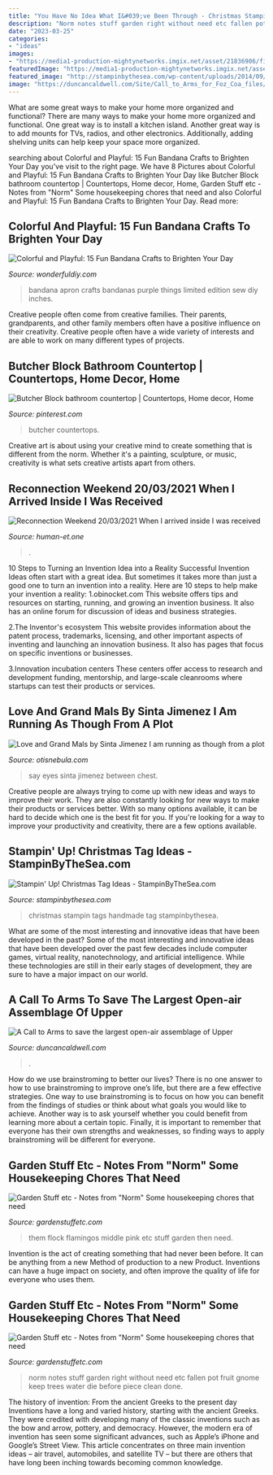 ```yaml
---
title: "You Have No Idea What I&#039;ve Been Through - Christmas Stampin Tags Handmade Tag Stampinbythesea"
description: "Norm notes stuff garden right without need etc fallen pot fruit gnome keep trees water die before piece clean done"
date: "2023-03-25"
categories:
- "ideas"
images:
- "https://media1-production-mightynetworks.imgix.net/asset/21836906/file.jpeg?ixlib=rails-0.3.0&amp;fm=jpg&amp;q=75&amp;auto=format&amp;w=2048&amp;h=2048&amp;fit=max&amp;crop=entropy"
featuredImage: "https://media1-production-mightynetworks.imgix.net/asset/21836906/file.jpeg?ixlib=rails-0.3.0&amp;fm=jpg&amp;q=75&amp;auto=format&amp;w=2048&amp;h=2048&amp;fit=max&amp;crop=entropy"
featured_image: "http://stampinbythesea.com/wp-content/uploads/2014/09/Christmas-Tag-10.jpg"
image: "https://duncancaldwell.com/Site/Call_to_Arms_for_Foz_Coa_files/DSCF8785.jpg"
---
```



What are some great ways to make your home more organized and functional?
There are many ways to make your home more organized and functional. One great way is to install a kitchen island. Another great way is to add mounts for TVs, radios, and other electronics. Additionally, adding shelving units can help keep your space more organized.

	

		
searching about Colorful and Playful: 15 Fun Bandana Crafts to Brighten Your Day you've visit to the right page. We have 8 Pictures about Colorful and Playful: 15 Fun Bandana Crafts to Brighten Your Day like Butcher Block bathroom countertop | Countertops, Home decor, Home, Garden Stuff etc - Notes from &quot;Norm&quot; Some housekeeping chores that need and also Colorful and Playful: 15 Fun Bandana Crafts to Brighten Your Day. Read more:
		
    
## Colorful And Playful: 15 Fun Bandana Crafts To Brighten Your Day

<img loading=lazy src="https://cdn.wonderfuldiy.com/wp-content/uploads/2017/03/Bandana-apron.jpg" onerror="this.onerror=null;this.src='https://tse3.mm.bing.net/th?id=OIP.UdMmR1-YfLcikL8mUpXDMQHaFj&amp;pid=15.1';" alt="Colorful and Playful: 15 Fun Bandana Crafts to Brighten Your Day">

_Source: wonderfuldiy.com_

>bandana apron crafts bandanas purple things limited edition sew diy inches. 

	

Creative people often come from creative families. Their parents, grandparents, and other family members often have a positive influence on their creativity. Creative people often have a wide variety of interests and are able to work on many different types of projects.

    
## Butcher Block Bathroom Countertop | Countertops, Home Decor, Home

<img loading=lazy src="https://i.pinimg.com/736x/12/51/27/125127c05d1099c0aa03dcff2309301e--bathroom-countertops-butcher-blocks.jpg" onerror="this.onerror=null;this.src='https://tse3.mm.bing.net/th?id=OIP.FmNu3tuwaDw56aA25wlCZQHaJ3&amp;pid=15.1';" alt="Butcher Block bathroom countertop | Countertops, Home decor, Home">

_Source: pinterest.com_

>butcher countertops. 

	

Creative art is about using your creative mind to create something that is different from the norm. Whether it's a painting, sculpture, or music, creativity is what sets creative artists apart from others.

    
## Reconnection Weekend 20/03/2021 When I Arrived Inside I Was Received

<img loading=lazy src="https://media1-production-mightynetworks.imgix.net/asset/21836906/file.jpeg?ixlib=rails-0.3.0&amp;fm=jpg&amp;q=75&amp;auto=format&amp;w=2048&amp;h=2048&amp;fit=max&amp;crop=entropy" onerror="this.onerror=null;this.src='https://tse2.mm.bing.net/th?id=OIP.jljEQfyoZccTAydrBQH7ugHaQD&amp;pid=15.1';" alt="Reconnection Weekend 20/03/2021 When I arrived inside I was received">

_Source: human-et.one_

>. 

	

10 Steps to Turning an Invention Idea into a Reality
Successful Invention Ideas often start with a great idea. But sometimes it takes more than just a good one to turn an invention into a reality. Here are 10 steps to help make your invention a reality:
1.obinocket.com This website offers tips and resources on starting, running, and growing an invention business. It also has an online forum for discussion of ideas and business strategies.

2.The Inventor's ecosystem This website provides information about the patent process, trademarks, licensing, and other important aspects of inventing and launching an innovation business. It also has pages that focus on specific inventions or businesses.

3.Innovation incubation centers These centers offer access to research and development funding, mentorship, and large-scale cleanrooms where startups can test their products or services.

    
## Love And Grand Mals By Sinta Jimenez I Am Running As Though From A Plot

<img loading=lazy src="http://www.otisnebula.com/otisnebula/ON4_Sinta_Jimenez_files/5728_155354727523_155172792523_3502966_4596372_n.jpg" onerror="this.onerror=null;this.src='https://tse4.mm.bing.net/th?id=OIP.1SsE_i1_N0khKFmmCUIB-wHaE9&amp;pid=15.1';" alt="Love and Grand Mals by Sinta Jimenez I am running as though from a plot">

_Source: otisnebula.com_

>say eyes sinta jimenez between chest. 

	

Creative people are always trying to come up with new ideas and ways to improve their work. They are also constantly looking for new ways to make their products or services better. With so many options available, it can be hard to decide which one is the best fit for you. If you're looking for a way to improve your productivity and creativity, there are a few options available.

    
## Stampin&#039; Up! Christmas Tag Ideas - StampinByTheSea.com

<img loading=lazy src="http://stampinbythesea.com/wp-content/uploads/2014/09/Christmas-Tag-10.jpg" onerror="this.onerror=null;this.src='https://tse1.mm.bing.net/th?id=OIP.FDF4kL81QB6sYksIQCM_zQHaJ4&amp;pid=15.1';" alt="Stampin&#039; Up! Christmas Tag Ideas - StampinByTheSea.com">

_Source: stampinbythesea.com_

>christmas stampin tags handmade tag stampinbythesea. 

	

What are some of the most interesting and innovative ideas that have been developed in the past?
Some of the most interesting and innovative ideas that have been developed over the past few decades include computer games, virtual reality, nanotechnology, and artificial intelligence. While these technologies are still in their early stages of development, they are sure to have a major impact on our world.

    
## A Call To Arms To Save The Largest Open-air Assemblage Of Upper

<img loading=lazy src="https://duncancaldwell.com/Site/Call_to_Arms_for_Foz_Coa_files/DSCF8785.jpg" onerror="this.onerror=null;this.src='https://tse1.mm.bing.net/th?id=OIP.XDm_ULs7EVviqMesVHTl_AHaJ4&amp;pid=15.1';" alt="A Call to Arms to save the largest open-air assemblage of Upper">

_Source: duncancaldwell.com_

>. 

	

How do we use brainstroming to better our lives?
There is no one answer to how to use brainstroming to improve one’s life, but there are a few effective strategies. One way to use brainstroming is to focus on how you can benefit from the findings of studies or think about what goals you would like to achieve. Another way is to ask yourself whether you could benefit from learning more about a certain topic. Finally, it is important to remember that everyone has their own strengths and weaknesses, so finding ways to apply brainstroming will be different for everyone.

    
## Garden Stuff Etc - Notes From &quot;Norm&quot; Some Housekeeping Chores That Need

<img loading=lazy src="http://gardenstuffetc.com/yahoo_site_admin/assets/images/SAM_1114.113224705_std.JPG" onerror="this.onerror=null;this.src='https://tse4.mm.bing.net/th?id=OIP.ifaOE38uvYHUAa7d7nufngHaE0&amp;pid=15.1';" alt="Garden Stuff etc - Notes from &quot;Norm&quot; Some housekeeping chores that need">

_Source: gardenstuffetc.com_

>them flock flamingos middle pink etc stuff garden then need. 

	

Invention is the act of creating something that had never been before. It can be anything from a new Method of production to a new Product. Inventions can have a huge impact on society, and often improve the quality of life for everyone who uses them.

    
## Garden Stuff Etc - Notes From &quot;Norm&quot; Some Housekeeping Chores That Need

<img loading=lazy src="http://gardenstuffetc.com/yahoo_site_admin/assets/images/Norm_the_Gnome_3edited-1_edited-1.364133357.jpg" onerror="this.onerror=null;this.src='https://tse3.mm.bing.net/th?id=OIP.0QD-QMItLmS7yzy-6ga4kAHaEc&amp;pid=15.1';" alt="Garden Stuff etc - Notes from &quot;Norm&quot; Some housekeeping chores that need">

_Source: gardenstuffetc.com_

>norm notes stuff garden right without need etc fallen pot fruit gnome keep trees water die before piece clean done. 

	

The history of invention: From the ancient Greeks to the present day
Inventions have a long and varied history, starting with the ancient Greeks. They were credited with developing many of the classic inventions such as the bow and arrow, pottery, and democracy. However, the modern era of invention has seen some significant advances, such as Apple’s iPhone and Google’s Street View. This article concentrates on three main invention ideas – air travel, automobiles, and satellite TV – but there are others that have long been inching towards becoming common knowledge.

